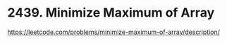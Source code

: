 # 2439. Minimize Maximum of Array

https://leetcode.com/problems/minimize-maximum-of-array/description/